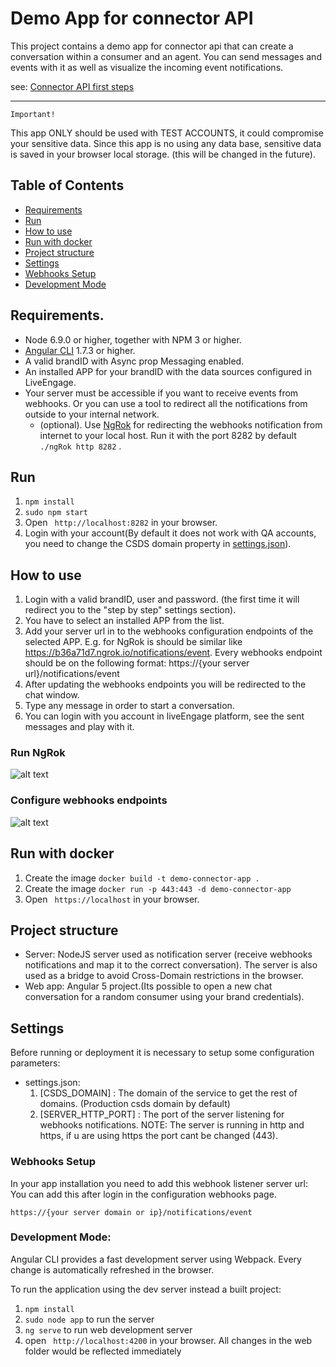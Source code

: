 # Demo App for connector API

This project contains a demo app for connector api that can create a conversation within a consumer and an agent. 
You can send messages and events with it as well as 
visualize the incoming event notifications.

see: [Connector API first steps](https://developers.liveperson.com/connector-api-first-steps-overview.html)

---

`Important!`

This app ONLY should be used with TEST ACCOUNTS, it could compromise your sensitive data. Since this app is no using
any data base, sensitive data is saved in your browser local storage. (this will be changed in the future).

## Table of Contents
  - [Requirements](#requirements)
  - [Run](#run)
  - [How to use](#how-to-use)
  - [Run with docker](#run-with-docker)
  - [Project structure](#project-structure)
  - [Settings](#settings)
  - [Webhooks Setup](#webhooks-setup)
  - [Development Mode](#development-mode)

## Requirements.

- Node 6.9.0 or higher, together with NPM 3 or higher.
- [Angular CLI](https://cli.angular.io/) 1.7.3 or higher. 
- A valid brandID with Async prop Messaging enabled.
- An installed APP for your brandID with the data sources configured in LiveEngage. 
- Your server must be accessible if you want to receive events from webhooks. Or you can use a tool to redirect all the
 notifications from outside to your internal network.
  * (optional). Use [NgRok](https://ngrok.com/) for redirecting the webhooks notification from internet to your local host.
  Run it with the port 8282 by default ```./ngRok http 8282``` .

## Run

1. ```npm install``` 
2. ```sudo npm start```
3. Open ``` http://localhost:8282``` in your browser. 
4. Login with your account(By default it does not work with QA accounts, you need to change the CSDS domain property in [settings.json](settings.json)).

## How to use

1. Login with a valid brandID, user and password. (the first time it will redirect you to the "step by step" settings section).
1. You have to select an installed APP from the list.
1. Add your server url in to the webhooks configuration endpoints of the selected APP. E.g. for NgRok is should be similar like 
https://b36a71d7.ngrok.io/notifications/event. Every webhooks endpoint should be on the following format: https://{your server url}/notifications/event
1. After updating the webhooks endpoints you will be redirected to the chat window.
1. Type any message in order to start a conversation.
1. You can login with you account in liveEngage platform, see the sent messages and play with it.

### Run NgRok

![alt text](https://lpgithub.dev.lprnd.net/RnD-Mannheim/lp-demo-app-connector-api/blob/master/docs/gifs/ngrock1.gif)

### Configure webhooks endpoints

![alt text](https://lpgithub.dev.lprnd.net/RnD-Mannheim/lp-demo-app-connector-api/blob/master/docs/gifs/webhooks_configuration.gif)


## Run with docker

1. Create the image ```docker build -t demo-connector-app .```
2. Create the image ```docker run -p 443:443 -d demo-connector-app ```
3. Open ``` https://localhost``` in your browser.

## Project structure

- Server: NodeJS server used as notification server (receive webhooks notifications and map it to the correct conversation).
The server is also used as a bridge to avoid Cross-Domain restrictions in the browser.
- Web app: Angular 5 project.(Its possible to open a new chat conversation for a random consumer using your brand credentials).

## Settings
Before running or deployment it is necessary to setup some configuration parameters:
- settings.json:
  1. [CSDS_DOMAIN] : The domain of the service to get the rest of domains. (Production csds domain by default)
  1. [SERVER_HTTP_PORT] : The port of the server listening for webhooks notifications. NOTE: The server is running in http and
  https, if u are using https the port cant be changed (443).
### Webhooks Setup 
In your app installation you need to add this webhook listener server url:<br/>  You can add this after login in the configuration webhooks page.

``https://{your server domain or ip}/notifications/event``

### Development Mode:

Angular CLI provides a fast development server using Webpack. Every change is automatically refreshed in the browser.

To run the application using the dev server instead a built project:

1. ```npm install```
2. ```sudo node app``` to run the server
2. ```ng serve``` to run web development server
4. open ``` http://localhost:4200``` in your browser. All changes in the web folder would be reflected immediately

